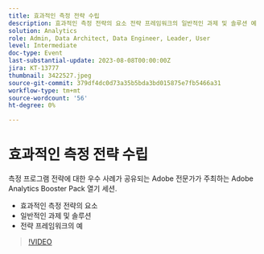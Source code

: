 ```yaml
---
title: 효과적인 측정 전략 수립
description: 효과적인 측정 전략의 요소 전략 프레임워크의 일반적인 과제 및 솔루션 예
solution: Analytics
role: Admin, Data Architect, Data Engineer, Leader, User
level: Intermediate
doc-type: Event
last-substantial-update: 2023-08-08T00:00:00Z
jira: KT-13777
thumbnail: 3422527.jpeg
source-git-commit: 379df4dc0d73a35b5bda3bd015875e7fb5466a31
workflow-type: tm+mt
source-wordcount: '56'
ht-degree: 0%

---
```



# 효과적인 측정 전략 수립

측정 프로그램 전략에 대한 우수 사례가 공유되는 Adobe 전문가가 주최하는 Adobe Analytics Booster Pack 열기 세션.
* 효과적인 측정 전략의 요소
* 일반적인 과제 및 솔루션
* 전략 프레임워크의 예

>[!VIDEO](https://video.tv.adobe.com/v/3422527/?learn=on)
